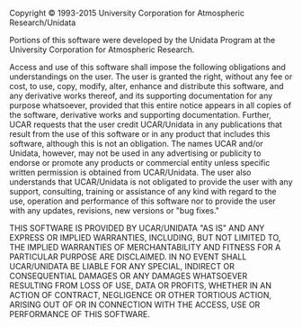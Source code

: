 Copyright &copy; 1993-2015 University Corporation for Atmospheric Research/Unidata

Portions of this software were developed by the Unidata Program at the University Corporation for Atmospheric Research.

Access and use of this software shall impose the following obligations and understandings on the user. The user is 
granted the right, without any fee or cost, to use, copy, modify, alter, enhance and distribute this software, and any 
derivative works thereof, and its supporting documentation for any purpose whatsoever, provided that this entire notice 
appears in all copies of the software, derivative works and supporting documentation. Further, UCAR requests that the 
user credit UCAR/Unidata in any publications that result from the use of this software or in any product that includes 
this software, although this is not an obligation. The names UCAR and/or Unidata, however, may not be used in any 
advertising or publicity to endorse or promote any products or commercial entity unless specific written permission is 
obtained from UCAR/Unidata. The user also understands that UCAR/Unidata is not obligated to provide the user with any 
support, consulting, training or assistance of any kind with regard to the use, operation and performance of this 
software nor to provide the user with any updates, revisions, new versions or "bug fixes."

THIS SOFTWARE IS PROVIDED BY UCAR/UNIDATA "AS IS" AND ANY EXPRESS OR IMPLIED WARRANTIES, INCLUDING, BUT NOT LIMITED TO, 
THE IMPLIED WARRANTIES OF MERCHANTABILITY AND FITNESS FOR A PARTICULAR PURPOSE ARE DISCLAIMED. IN NO EVENT SHALL 
UCAR/UNIDATA BE LIABLE FOR ANY SPECIAL, INDIRECT OR CONSEQUENTIAL DAMAGES OR ANY DAMAGES WHATSOEVER RESULTING FROM LOSS 
OF USE, DATA OR PROFITS, WHETHER IN AN ACTION OF CONTRACT, NEGLIGENCE OR OTHER TORTIOUS ACTION, ARISING OUT OF OR IN 
CONNECTION WITH THE ACCESS, USE OR PERFORMANCE OF THIS SOFTWARE.